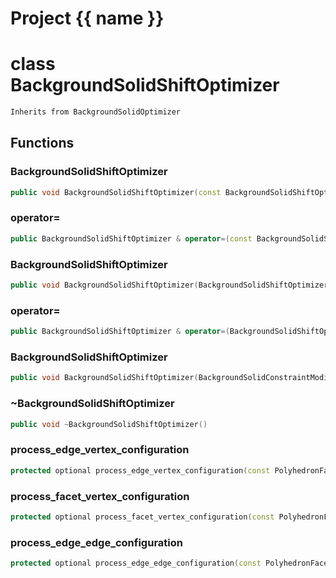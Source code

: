 <script setup>
import {useRoute} from 'vitepress'
const {path} = useRoute()
const tokens = path.split('/')
const words = tokens[2].split('-');
for (let i = 0; i < words.length; i++) {
    words[i] = words[i].charAt(0).toUpperCase() + words[i].slice(1);
    words[i] = words[i].replace('geode', 'Geode')
}
const name = words.join('-');
</script>
# Project {{ name }}

# class BackgroundSolidShiftOptimizer


```cpp
Inherits from BackgroundSolidOptimizer
```



## Functions

### BackgroundSolidShiftOptimizer

```cpp
public void BackgroundSolidShiftOptimizer(const BackgroundSolidShiftOptimizer & )
```


### operator=

```cpp
public BackgroundSolidShiftOptimizer & operator=(const BackgroundSolidShiftOptimizer & )
```


### BackgroundSolidShiftOptimizer

```cpp
public void BackgroundSolidShiftOptimizer(BackgroundSolidShiftOptimizer && )
```


### operator=

```cpp
public BackgroundSolidShiftOptimizer & operator=(BackgroundSolidShiftOptimizer && )
```


### BackgroundSolidShiftOptimizer

```cpp
public void BackgroundSolidShiftOptimizer(BackgroundSolidConstraintModifier & constraint_modifier, const BackgroundSolidInternalDistanceImprovementSimulator & improvement_simulator)
```


### ~BackgroundSolidShiftOptimizer

```cpp
public void ~BackgroundSolidShiftOptimizer()
```


### process_edge_vertex_configuration

```cpp
protected optional process_edge_vertex_configuration(const PolyhedronFacetEdge & edge, index_t apex, index_t level)
```


### process_facet_vertex_configuration

```cpp
protected optional process_facet_vertex_configuration(const PolyhedronFacet & facet, index_t level)
```


### process_edge_edge_configuration

```cpp
protected optional process_edge_edge_configuration(const PolyhedronFacetEdge & edge0, const PolyhedronFacetEdge & edge1, index_t level)
```




